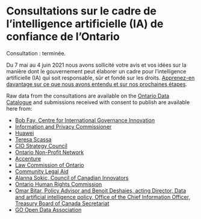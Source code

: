 # Consultations sur le cadre de l’intelligence artificielle (IA) de confiance de l’Ontario
Consultation : terminée.

Du 7 mai au 4 juin 2021 nous avons sollicité votre avis et vos idées sur la manière dont le gouvernement peut élaborer un cadre pour l’intelligence artificielle (IA) qui soit responsable, sûr et fondé sur les droits. [Apprenez-en davantage sur ce que nous avons entendu et sur nos prochaines étapes](https://www.ontario.ca/fr/page/consultations-sur-le-cadre-de-lintelligence-artificielle-ia-de-confiance-de-lontario).

Raw data from the consultations are available on the [Ontario Data Catalogue](https://data.ontario.ca/dataset/survey-results-ontario-s-trustworthy-artificial-intelligence-ai-framework) and submissions received with consent to publish are available here from:
 * [Bob Fay, Centre for International Governance Innovation](https://github.com/ongov/TrustworthyAIConsultation/blob/main/CIGI_Consultation-Ontario%20Trustworthy%20AI%20Framework%203%20June%202021.docx)
 * [Information and Privacy Commissioner](https://www.ipc.on.ca/wp-content/uploads/2021/06/2021-06-04-ipc-comments-on-ai-framework.pdf) 
 * [Huawei](https://github.com/ongov/TrustworthyAIConsultation/blob/main/Huawei%20Canada%20-%20Developing%20Ontario's%20Artificial%20Intelligence%20(AI)%20Framework%20-%20June%204%202021.pdf)
 * [Teresa Scassa](https://github.com/ongov/TrustworthyAIConsultation/blob/main/Scassa-Submission-Developing%20Ontario's%20AI%20Framework.pdf)
 * [CIO Strategy Council](https://github.com/ongov/TrustworthyAIConsultation/blob/main/CIOSC-LTR-ON-AI-Framework-Consultation_2021-06-04%5B22%5D.pdf)
 * [Ontario Non-Profit Network](https://theonn.ca/wp-content/uploads/2021/06/AI-in-Ontario-Consultation-Submission-External-JUNE-2021.pdf)
 * [Accenture](https://github.com/ongov/TrustworthyAIConsultation/blob/main/ACN%20Response%20-%20ONGov%20Trustworthy%20AI.docx)
 * [Law Commission of Ontario](https://github.com/ongov/TrustworthyAIConsultation/blob/main/Law%20Commission%20of%20Ontario%20Submission%20on%20Trustworthy%20AI%20--%20Final%20--%20June%204%202021%20.pdf)
 * [Community Legal Aid](https://github.com/ongov/TrustworthyAIConsultation/blob/main/Community%20Legal%20Aid%20Submission%20to%20the%20Government%20of%20Ontario.pdf)
 * [Alanna Sokic, Council of Canadian Innovators](https://github.com/ongov/TrustworthyAIConsultation/blob/main/Council%20of%20Canadian%20Innovators%20Response%20-%20Ontario%E2%80%99s%20Trustworthy%20Artificial%20Intelligence%20(AI)%20Framework%20Consultation.pdf)
 * [Ontario Human Rights Commission](http://www.ohrc.on.ca/en/news_centre/submission-ontario%E2%80%99s-trustworthy-artificial-intelligence-ai-framework)
 * [Omar Bitar, Policy Advisor and Benoit Deshaies, acting Director, Data and artificial intelligence policy, Office of the Chief Information Officer, Treasury Board of Canada Secretariat](https://github.com/ongov/TrustworthyAIConsultation/blob/main/GC%20TBS%20feedback%20-%20Ontario%20AI%20Framework%20-%20May%202021.docx)
 * [GO Open Data Association](https://github.com/ongov/TrustworthyAIConsultation/blob/main/GOODassoc_OntarioAI_Response_May2121.pdf)

